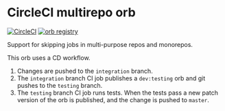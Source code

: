 # CircleCI multirepo orb

[![CircleCI][cibadge]](https://circleci.com/gh/dnephin/workflows/multirepo-orb)
[![orb registry][orbbadge]](https://circleci.com/orbs/registry/orb/dnephin/multirepo)

[cibadge]: https://circleci.com/gh/dnephin/multirepo-orb/tree/master.svg?style=shield
[orbbadge]: https://img.shields.io/endpoint.svg?url=https://badges.circleci.io/orb/dnephin/multirepo

Support for skipping jobs in multi-purpose repos and monorepos.

This orb uses a CD workflow.
1. Changes are pushed to the `integration` branch.
2. The `integration` branch CI job publishes a `dev:testing` orb and git pushes
   to the `testing` branch.
3. The `testing` branch CI job runs tests. When the tests pass a new patch
   version of the orb is published, and the change is pushed to `master`.
